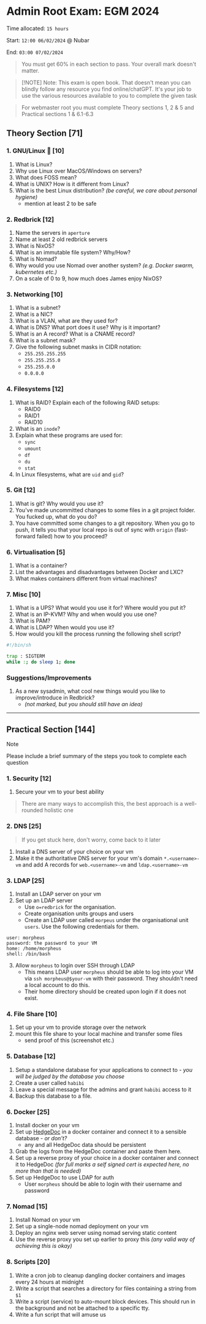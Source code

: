 # Admin Root Exam: EGM 2024

Time allocated: `15 hours`

Start: `12:00 06/02/2024` @ Nubar

End: `03:00 07/02/2024`

> You must get 60% in each section to pass. Your overall mark doesn't matter.

> [!NOTE] Note:
> This exam is open book. That doesn't mean you can blindly follow any resource you find online/chatGPT. 
> It's your job to use the various resources available to you to complete the given task

> For webmaster root you must complete Theory sections 1, 2 & 5 and Practical sections 1 & 6.1-6.3

## Theory Section [71]

### 1. GNU/Linux 🐧 [10]

1. What is Linux?
2. Why use Linux over MacOS/Windows on servers?
3. What does FOSS mean?
4. What is UNIX? How is it different from Linux?
5. What is the best Linux distribution? *(be careful, we care about personal hygiene)*
	- mention at least 2 to be safe 

### 2. Redbrick [12]

1. Name the servers in `aperture`
2. Name at least 2 old redbrick servers
3. What is NixOS?
4. What is an immutable file system? Why/How?
5. What is Nomad?
6. Why would you use Nomad over another system? *(e.g. Docker swarm, kubernetes etc.)*
7. On a scale of 0 to 9, how much does James enjoy NixOS?

### 3. Networking [10]

1. What is a subnet?
2. What is a NIC?
3. What is a VLAN, what are they used for?
4. What is DNS? What port does it use? Why is it important?
6. What is an A record? What is a CNAME record?
7. What is a subnet mask?
8. Give the following subnet masks in CIDR notation:
	- `255.255.255.255`
	- `255.255.255.0`
	- `255.255.0.0`
	- `0.0.0.0`

### 4. Filesystems [12]

1. What is RAID? Explain each of the following RAID setups:
    - RAID0
    - RAID1
    - RAID10
2. What is an `inode`?
3. Explain what these programs are used for:
	- `sync`
    - `umount`
    - `df`
    - `du`
    - `stat`
4. In Linux filesystems, what are `uid` and `gid`?

### 5. Git [12]

1. What is git? Why would you use it?
2. You've made uncommitted changes to some files in a git project folder. You fucked up, what do you do?
3. You have committed some changes to a git repository. When you go to push, it tells you that your local repo is out of sync with `origin` (fast-forward failed) how to you proceed?

### 6. Virtualisation [5]

1. What is a container?
2. List the advantages and disadvantages between Docker and LXC?
3. What makes containers different from virtual machines?

### 7. Misc [10]

1. What is a UPS? What would you use it for? Where would you put it?
2. What is an IP-KVM? Why and when would you use one?
3. What is PAM?
4. What is LDAP? When would you use it?
5. How would you kill the process running the following shell script?

```bash
#!/bin/sh

trap : SIGTERM
while :; do sleep 1; done
```

### Suggestions/Improvements

1. As a new sysadmin, what cool new things would you like to improve/introduce in Redbrick? 
	- *(not marked, but you should still have an idea)*

---

## Practical Section [144]

> [!NOTE] 
> Please include a brief summary of the steps you took to complete each question

### 1. Security [12]

1. Secure your vm to your best ability

> There are many ways to accomplish this, the best approach is a well-rounded holistic one

### 2. DNS [25]

> If you get stuck here, don't worry, come back to it later

1. Install a DNS server of your choice on your vm
2. Make it the authoritative DNS server for your vm's domain `*.<username>-vm` and add A records for `web.<username>-vm` and `ldap.<username>-vm`

### 3. LDAP [25]

1. Install an LDAP server on your vm
2. Set up an LDAP server
	- Use `o=redbrick` for the organisation.
	- Create organisation units groups and users
	- Create an LDAP user called `morpeus` under the organisational unit `users`. Use the following credentials for them.

```
user: morpheus
password: the password to your VM
home: /home/morpheus
shell: /bin/bash
```

3. Allow `morpheus` to login over SSH through LDAP
	- This means LDAP user `morpheus` should be able to log into your VM via `ssh morpheus@$your-vm` with their password. They shouldn't need a local account to do this.
    - Their home directory should be created upon login if it does not exist.

### 4. File Share [10]

1. Set up your vm to provide storage over the network
2. mount this file share to your local machine and transfer some files
	- send proof of this (screenshot etc.)

### 5. Database [12]

1. Setup a standalone database for your applications to connect to - *you will be judged by the database you choose*
2. Create a user called `habibi`
3. Leave a special message for the admins and grant `habibi` access to it
4. Backup this database to a file.

### 6. Docker [25]

1. Install docker on your vm
2. Set up [HedgeDoc](https://hedgedoc.org/) in a docker container and connect it to a sensible database - *or don't?*
	- any and all HedgeDoc data should be persistent
3. Grab the logs from the HedgeDoc container and paste them here.
4. Set up a reverse proxy of your choice in a docker container and connect it to HedgeDoc *(for full marks a self signed cert is expected here, no more than that is needed)*
5. Set up HedgeDoc to use LDAP for auth
	- User `morpheus` should be able to login with their username and password

### 7. Nomad [15]

1. Install Nomad on your vm
2. Set up a single-node nomad deployment on your vm
3. Deploy an nginx web server using nomad serving static content
4. Use the reverse proxy you set up earlier to proxy this *(any valid way of achieving this is okay)*

### 8. Scripts [20]

1. Write a cron job to cleanup dangling docker containers and images every 24 hours at midnight
2. Write a script that searches a directory for files containing a string from `$1`
3. Write a script (service) to auto-mount block devices. This should run in the background and not be attached to a specific tty.
4. Write a fun script that will amuse us
